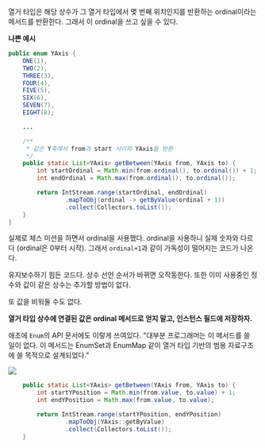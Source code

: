 열거 타입은 해당 상수가 그 열거 타입에서 몇 번째 위치인지를 반환하는 ordinal이라는 메서드를 반환한다. 그래서 이 ordinal을 쓰고 싶을 수 있다.

**나쁜 예시**
``` java
public enum YAxis {
    ONE(1),
    TWO(2),
    THREE(3),
    FOUR(4),
    FIVE(5),
    SIX(6),
    SEVEN(7),
    EIGHT(8);

    ...

    /**
     * 같은 Y축에서 from과 start 사이의 YAxis들 반환
     */
    public static List<YAxis> getBetween(YAxis from, YAxis to) {
        int startOrdinal = Math.min(from.ordinal(), to.ordinal()) + 1;
        int endOrdinal = Math.max(from.ordinal(), to.ordinal());

        return IntStream.range(startOrdinal, endOrdinal)
                .mapToObj(ordinal -> getByValue(ordinal + 1))
                .collect(Collectors.toList());
    }
}
```

>
실제로 체스 미션을 하면서 ordinal을 사용했다. ordinal을 사용하니 실제 숫자와 다르다 (ordinal은 0부터 시작). 그래서 `ordinal+1`과 같이 가독성이 떨어지는 코드가 나온다.


유지보수하기 힘든 코드다. 상수 선언 순서가 바뀌면 오작동한다. 또한 이미 사용중인 정수와 값이 같은 상수는 추가할 방법이 없다.

또 값을 비워둘 수도 없다.

**열거 타입 상수에 연결된 값은 ordinal 메서드로 얻지 말고, 인스턴스 필드에 저장하자.**

애초에 `Enum`의 API 문서에도 이렇게 쓰여있다. "대부분 프로그래머는 이 메서드를 쓸 일이 없다. 이 메서드는 EnumSet과 EnumMap 같이 열거 타입 기반의 범용 자료구조에 쓸 목적으로 설계되었다."

![](https://images.velog.io/images/injoon2019/post/76f1241c-2521-47a2-be88-9c97b82a3f2c/image.png)

``` java
    public static List<YAxis> getBetween(YAxis from, YAxis to) {
        int startYPosition = Math.min(from.value, to.value) + 1;
        int endYPosition = Math.max(from.value, to.value);

        return IntStream.range(startYPosition, endYPosition)
                .mapToObj(YAxis::getByValue)
                .collect(Collectors.toList());
    }
```
